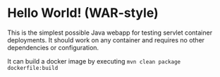 Hello World! (WAR-style)
===============

This is the simplest possible Java webapp for testing servlet container deployments.  It should work on any container and requires no other dependencies or configuration.

It can build a docker image by executing `mvn clean package dockerfile:build`
